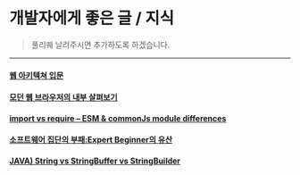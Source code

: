 # 개발자에게 좋은 글 / 지식

> 풀리퀘 날려주시면 추가하도록 하겠습니다.

---

#### [웹 아키텍쳐 입문](https://rhostem.github.io/posts/2018-07-22-web-architecture-101/)

#### [모던 웹 브라우저의 내부 살펴보기](https://medium.com/@euncho/%EB%AA%A8%EB%8D%98-%EC%9B%B9-%EB%B8%8C%EB%9D%BC%EC%9A%B0%EC%A0%80%EC%9D%98-%EB%82%B4%EB%B6%80-%EC%82%B4%ED%8E%B4%EB%B3%B4%EA%B8%B0-part-1-8650c5900974)

#### [import vs require – ESM & commonJs module differences](http://voidcanvas.com/import-vs-require/)

#### [소프트웨어 집단의 부패:Expert Beginner의 유산](https://medium.com/@jwyeom63/%EC%86%8C%ED%94%84%ED%8A%B8%EC%9B%A8%EC%96%B4-%EC%A7%91%EB%8B%A8%EC%9D%98-%EB%B6%80%ED%8C%A8-expert-beginner%EC%9D%98-%EC%9C%A0%EC%82%B0-9d226b6ebde2)

#### [JAVA) String vs StringBuffer vs StringBuilder](http://effectivesquid.tistory.com/entry/String-vs-StringBuffer-vs-StringBuilder)
